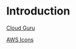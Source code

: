 # Introduction

[Cloud Guru](https://learn.acloud.guru/course/aws-certified-developer-associate/dashboard)

[AWS Icons](https://awsicons.dev/)
